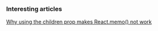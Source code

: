 ### Interesting articles

[Why using the children prop makes React.memo() not work](https://gist.github.com/slikts/e224b924612d53c1b61f359cfb962c06)
